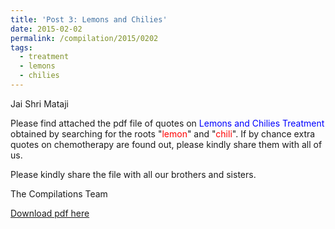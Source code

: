 ```yaml
---
title: 'Post 3: Lemons and Chilies'
date: 2015-02-02
permalink: /compilation/2015/0202
tags:
  - treatment
  - lemons
  - chilies
---
```

Jai Shri Mataji

Please find attached the pdf file of quotes on <font color="blue">Lemons and Chilies Treatment</font> obtained by searching for the roots "<font color="red">lemon</font>" and "<font color="red">chili</font>". If by chance extra quotes on chemotherapy are found out, please kindly share them with all of us.  

Please kindly share the file with all our brothers and sisters.  

The Compilations Team

[Download pdf here](http://seven-teams.github.io/files/Lemons_and_Chilies_Treatment.pdf)